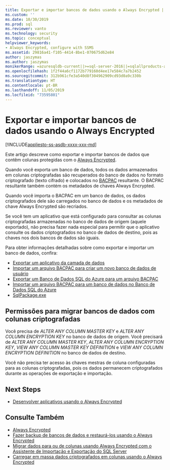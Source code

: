 ```yaml
---
title: Exportar e importar bancos de dados usando o Always Encrypted | Microsoft Docs
ms.custom: ''
ms.date: 10/30/2019
ms.prod: sql
ms.reviewer: vanto
ms.technology: security
ms.topic: conceptual
helpviewer_keywords:
- Always Encrypted, configure with SSMS
ms.assetid: 29816a41-f105-4414-8be1-070675d62e84
author: jaszymas
ms.author: jaszymas
monikerRange: =azuresqldb-current||>=sql-server-2016||=sqlallproducts-allversions||>=sql-server-linux-2017||=azuresqldb-mi-current
ms.openlocfilehash: 1f2f44a6cf1172b779160d4ee17e584c7a7b2452
ms.sourcegitcommit: 312b961cfe3a540d8f304962909cd93d0a9c330b
ms.translationtype: HT
ms.contentlocale: pt-BR
ms.lasthandoff: 11/05/2019
ms.locfileid: "73595801"
---
```

# <a name="export-and-import-databases-using-always-encrypted"></a>Exportar e importar bancos de dados usando o Always Encrypted 
[!INCLUDE[appliesto-ss-asdb-xxxx-xxx-md](../../../includes/appliesto-ss-asdb-xxxx-xxx-md.md)]

Este artigo descreve como exportar e importar bancos de dados que contêm colunas protegidas com o [Always Encrypted](../../../relational-databases/security/encryption/always-encrypted-database-engine.md).

Quando você exporta um banco de dados, todos os dados armazenados em colunas criptografadas são recuperados do banco de dados no formato criptografado (texto cifrado) e colocados no [BACPAC](../../data-tier-applications/data-tier-applications.md) resultante. O BACPAC resultante também contém os metadados de chaves Always Encrypted.

Quando você importa o BACPAC em um banco de dados, os dados criptografados dele são carregados no banco de dados e os metadados de chave Always Encrypted são recriados. 

Se você tem um aplicativo que está configurado para consultar as colunas criptografadas armazenadas no banco de dados de origem (aquele exportado), não precisa fazer nada especial para permitir que o aplicativo consulte os dados criptografados no banco de dados de destino, pois as chaves nos dois bancos de dados são iguais.

Para obter informações detalhadas sobre como exportar e importar um banco de dados, confira:
- [Exportar um aplicativo da camada de dados](../../data-tier-applications/export-a-data-tier-application.md)
- [Importar um arquivo BACPAC para criar um novo banco de dados de usuário](../../data-tier-applications/import-a-bacpac-file-to-create-a-new-user-database.md)
- [Exportar um Banco de Dados SQL do Azure para um arquivo BACPAC](https://docs.microsoft.com/azure/sql-database/sql-database-export)
- [Importar um arquivo BACPAC para um banco de dados no Banco de Dados SQL do Azure](https://docs.microsoft.com/azure/sql-database/sql-database-import)
- [SqlPackage.exe](../../../tools/sqlpackage.md)

## <a name="permissions-for-migrating-databases-with-encrypted-columns"></a>Permissões para migrar bancos de dados com colunas criptografadas

Você precisa de *ALTER ANY COLUMN MASTER KEY* e *ALTER ANY COLUMN ENCRYPTION KEY* no banco de dados de origem. Você precisará de *ALTER ANY COLUMN MASTER KEY*, *ALTER ANY COLUMN ENCRYPTION KEY*, *VIEW ANY COLUMN MASTER KEY DEFINITION* e *VIEW ANY COLUMN ENCRYPTION DEFINITION* no banco de dados de destino.

Você não precisa ter acesso às chaves mestras de coluna configuradas para as colunas criptografadas, pois os dados permanecem criptografados durante as operações de exportação e importação.

## <a name="next-steps"></a>Next Steps
- [Desenvolver aplicativos usando o Always Encrypted](always-encrypted-client-development.md)

## <a name="see-also"></a>Consulte Também
- [Always Encrypted](../../../relational-databases/security/encryption/always-encrypted-database-engine.md)
- [Fazer backup de bancos de dados e restaurá-los usando o Always Encrypted ](always-encrypted-migrate-using-backup-restore.md)
- [Migrar dados para ou de colunas usando Always Encrypted com o Assistente de Importação e Exportação do SQL Server](always-encrypted-migrate-using-import-export-wizard.md)
- [Carregar em massa dados criptografados em colunas usando o Always Encrypted](migrate-sensitive-data-protected-by-always-encrypted.md)